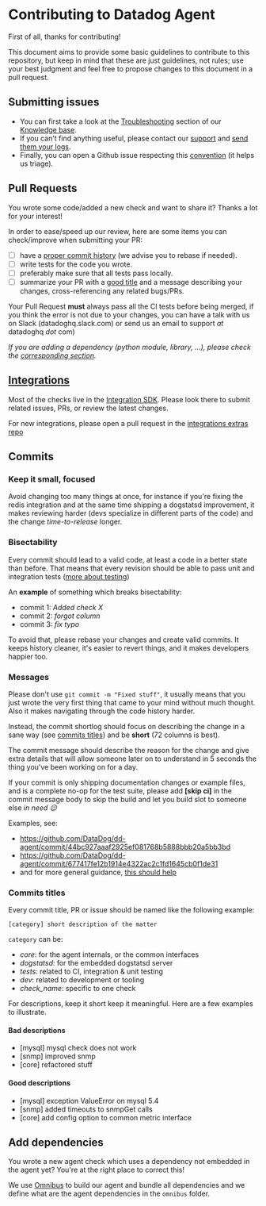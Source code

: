 # Contributing to Datadog Agent

First of all, thanks for contributing!

This document aims to provide some basic guidelines to contribute to this repository, but keep in mind that these are just guidelines, not rules; use your best judgment and feel free to propose changes to this document in a pull request.

## Submitting issues

- You can first take a look at the [Troubleshooting](https://datadog.zendesk.com/hc/en-us/sections/200766955-Troubleshooting) section of our [Knowledge base](https://datadog.zendesk.com/hc/en-us).
- If you can't find anything useful, please contact our [support](http://docs.datadoghq.com/help/) and [send them your logs](https://github.com/DataDog/dd-agent/wiki/Send-logs-to-support).
- Finally, you can open a Github issue respecting this [convention](#commits-titles) (it helps us triage).


## Pull Requests

You wrote some code/added a new check and want to share it? Thanks a lot for your interest!

In order to ease/speed up our review, here are some items you can check/improve when submitting your PR:

- [ ] have a [proper commit history](#commits) (we advise you to rebase if needed).
- [ ] write tests for the code you wrote.
- [ ] preferably make sure that all tests pass locally.
- [ ] summarize your PR with a [good title](#commits-titles) and a message describing your changes, cross-referencing any related bugs/PRs.

Your Pull Request **must** always pass all the CI tests before being merged, if you think the error is not due to your changes, you can have a talk with us on Slack (datadoghq.slack.com) or send us an email to support _at_ datadoghq _dot_ com)

_If you are adding a dependency (python module, library, ...), please check the [corresponding section](#add-dependencies)._

## [Integrations](https://github.com/DataDog/integrations-core)

Most of the checks live in the [Integration SDK](https://github.com/DataDog/integrations-core). Please look there to submit related issues, PRs, or review the latest changes.

For new integrations, please open a pull request in the [integrations extras repo](https://github.com/DataDog/integrations-extras)

## Commits

### Keep it small, focused

Avoid changing too many things at once, for instance if you're fixing the redis integration and at the same time shipping a dogstatsd improvement, it makes reviewing harder (devs specialize in different parts of the code) and the change _time-to-release_ longer.

### Bisectability

Every commit should lead to a valid code, at least a code in a better state than before. That means that every revision should be able to pass unit and integration tests ([more about testing](#tests))

An **example** of something which breaks bisectability:
* commit 1: _Added check X_
* commit 2: _forgot column_
* commit 3: _fix typo_

To avoid that, please rebase your changes and create valid commits. It keeps history cleaner, it's easier to revert things, and it makes developers happier too.


### Messages

Please don't use `git commit -m "Fixed stuff"`, it usually means that you just wrote the very first thing that came to your mind without much thought. Also it makes navigating through the code history harder.

Instead, the commit shortlog should focus on describing the change in a sane way (see [commits titles](#commits-titles)) and be **short** (72 columns is best).

The commit message should describe the reason for the change and give extra details that will allow someone later on to understand in 5 seconds the thing you've been working on for a day.

If your commit is only shipping documentation changes or example files, and is a complete no-op for the test suite, please add **[skip ci]** in the commit message body to skip the build and let you build slot to someone else _in need :wink:_

Examples, see:
  * https://github.com/DataDog/dd-agent/commit/44bc927aaaf2925ef081768b5888bbb20a5bb3bd
  * https://github.com/DataDog/dd-agent/commit/677417fe12b1914e4322ac2c1fd1645cb0f1de31
  * and for more general guidance, [this should help](http://chris.beams.io/posts/git-commit/)

### Commits titles

Every commit title, PR or issue should be named like the following example:
```
[category] short description of the matter
```

`category` can be:
* _core_: for the agent internals, or the common interfaces
* _dogstatsd_: for the embedded dogstatsd server
* _tests_: related to CI, integration & unit testing
* _dev_: related to development or tooling
* _check_name_: specific to one check

For descriptions, keep it short keep it meaningful. Here are a few examples to illustrate.

#### Bad descriptions

* [mysql] mysql check does not work
* [snmp] improved snmp
* [core] refactored stuff

#### Good descriptions

* [mysql] exception ValueError on mysql 5.4
* [snmp] added timeouts to snmpGet calls
* [core] add config option to common metric interface

## Add dependencies

You wrote a new agent check which uses a dependency not embedded in the agent yet? You're at the right place to correct this!

We use [Omnibus](https://github.com/chef/omnibus) to build our agent and bundle all dependencies and we define what are the agent
dependencies in the `omnibus` folder.
